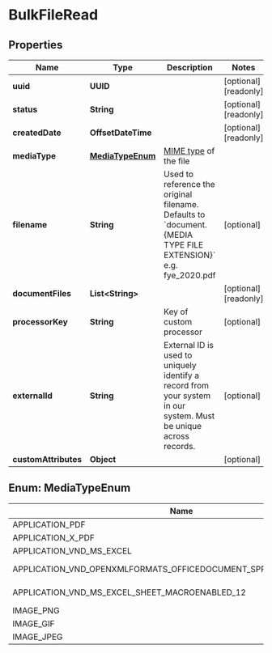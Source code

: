 

# BulkFileRead

## Properties

Name | Type | Description | Notes
------------ | ------------- | ------------- | -------------
**uuid** | **UUID** |  |  [optional] [readonly]
**status** | **String** |  |  [optional] [readonly]
**createdDate** | **OffsetDateTime** |  |  [optional] [readonly]
**mediaType** | [**MediaTypeEnum**](#MediaTypeEnum) | [MIME type](https://developer.mozilla.org/en-US/docs/Glossary/MIME_type) of the file | 
**filename** | **String** | Used to reference the original filename. Defaults to &#x60;document.{MEDIA TYPE FILE EXTENSION}&#x60; e.g. fye_2020.pdf |  [optional]
**documentFiles** | **List&lt;String&gt;** |  |  [optional] [readonly]
**processorKey** | **String** | Key of custom processor |  [optional]
**externalId** | **String** | External ID is used to uniquely identify a record from your system in our system. Must be unique across records. |  [optional]
**customAttributes** | **Object** |  |  [optional]



## Enum: MediaTypeEnum

Name | Value
---- | -----
APPLICATION_PDF | &quot;application/pdf&quot;
APPLICATION_X_PDF | &quot;application/x-pdf&quot;
APPLICATION_VND_MS_EXCEL | &quot;application/vnd.ms-excel&quot;
APPLICATION_VND_OPENXMLFORMATS_OFFICEDOCUMENT_SPREADSHEETML_SHEET | &quot;application/vnd.openxmlformats-officedocument.spreadsheetml.sheet&quot;
APPLICATION_VND_MS_EXCEL_SHEET_MACROENABLED_12 | &quot;application/vnd.ms-excel.sheet.macroEnabled.12&quot;
IMAGE_PNG | &quot;image/png&quot;
IMAGE_GIF | &quot;image/gif&quot;
IMAGE_JPEG | &quot;image/jpeg&quot;



